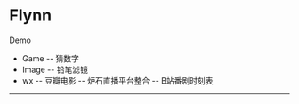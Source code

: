 # Flynn
Demo 

* Game
	-- 猜数字
* Image
	-- 铅笔滤镜
* wx
	-- 豆瓣电影
	-- 炉石直播平台整合
	-- B站番剧时刻表

*********************


